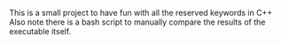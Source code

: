 This is a small project to have fun with all the reserved keywords in C++
Also note there is a bash script to manually compare the results of the executable itself.

